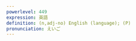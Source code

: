 ```yaml
---
powerlevel: 449
expression: 英語
definition: (n,adj-no) English (language); (P)
pronunciation: えいご
---
```

